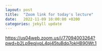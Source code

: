 ```yaml
---
layout: post
title:  "Zoom link for today's lecture"
date:   2022-11-09 10:00:00 +0200
categories: jekyll update
---
```


https://us04web.zoom.us/j/77094003264?pwd=b2Lp9eqjvpL4pj45tuBdq7okHB90Wt.1
